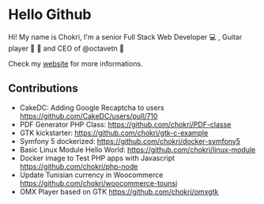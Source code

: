 # Hello Github

Hi! My name is Chokri, I'm a senior Full Stack Web Developer :computer: , Guitar player :guitar: :metal: and CEO of @octavetn :dart: 

Check my [website](https://khalifa.tn) for more informations.

## Contributions

* CakeDC: Adding Google Recaptcha to users https://github.com/CakeDC/users/pull/710
* PDF Generator PHP Class: https://github.com/chokri/PDF-classe
* GTK kickstarter: https://github.com/chokri/gtk-c-example 
* Symfony 5 dockerized: https://github.com/chokri/docker-symfony5
* Basic Linux Module Hello World: https://github.com/chokri/linux-module
* Docker image to Test PHP apps with Javascript https://github.com/chokri/php-node
* Update Tunisian currency in Woocommerce https://github.com/chokri/woocommerce-tounsi
* OMX Player based on GTK https://github.com/chokri/omxgtk
